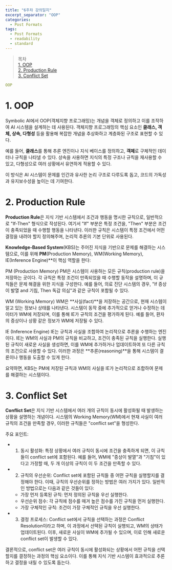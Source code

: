 ```yaml
---
title: "6주차 강의일지"
excerpt_separator: "OOP"
categories:
  - Post Formats
tags:
  - Post Formats
  - readability
  - standard
---
```


> 목차  
> [1. OOP](#1-oop)  
> [2. Production Rule](#2-production-rule)  
> [3. Conflict Set](#3-conflice-set)  

```yaml
OOP
```
  
# 1. OOP
Symbolic AI에서 OOP(객체지향 프로그래밍)는 개념을 객체로 정의하고 이를 조작하여 AI 시스템을 설계하는 데 사용된다. 객체지향 프로그래밍의 핵심 요소인 **클래스, 객체, 상속, 다형성** 등을 활용해 복잡한 개념을 추상화하고 계층화된 구조로 표현할 수 있다.

예를 들어, **클래스**를 통해 추론 엔진이나 지식 베이스를 정의하고, **객체**로 구체적인 데이터나 규칙을 나타낼 수 있다. 상속을 사용하면 지식의 특정 구조나 규칙을 재사용할 수 있고, 다형성으로 여러 상황에서 유연하게 적용할 수 있다.

이 방식은 AI 시스템이 문제를 인간과 유사한 논리 구조로 다루도록 돕고, 코드의 가독성과 유지보수성을 높이는 데 기여한다.

# 2. Production Rule
**Production Rule**은 지식 기반 시스템에서 조건과 행동을 명시한 규칙으로, 일반적으로 "If-Then" 형식으로 작성된다. 여기서 "If" 부분은 특정 조건을, "Then" 부분은 조건이 충족되었을 때 수행할 행동을 나타낸다. 이러한 규칙은 시스템이 특정 조건에서 어떤 결정을 내려야 할지 정의해주며, 논리적 추론의 기본 단위로 사용된다.

**Knowledge-Based System**(KBS)는 주어진 지식을 기반으로 문제를 해결하는 시스템으로, 이를 위해 **PM**(Production Memory), WM(Working Memory), IE(Inference Engine)**이 핵심 역할을 한다:

PM (Production Memory)
PM은 시스템이 사용하는 모든 규칙(production rule)을 저장하는 곳이다. 각 규칙은 특정 조건이 만족되었을 때 수행할 동작을 설명하며, 이 규칙들은 문제 해결을 위한 지식을 구성한다. 예를 들어, 의료 진단 시스템의 경우, "If 증상이 발열 and 기침, Then 독감 의심"과 같은 규칙이 포함될 수 있다.

WM (Working Memory)
WM은 **사실(fact)**을 저장하는 공간으로, 현재 시스템이 알고 있는 정보나 상태를 나타낸다. 시스템이 동작 중에 추가적으로 얻거나 수정하는 데이터가 WM에 저장되며, 이를 통해 IE가 규칙의 조건을 평가하게 된다. 예를 들어, 환자의 증상이나 상황 같은 정보가 WM에 저장될 수 있다.

IE (Inference Engine)
IE는 규칙과 사실을 조합하여 논리적으로 추론을 수행하는 엔진이다. IE는 WM의 사실과 PM의 규칙을 비교하고, 조건이 충족된 규칙을 실행한다. 실행된 규칙이 새로운 사실을 생성하면, 이를 WM에 추가하거나 업데이트하여 또 다른 규칙의 조건으로 사용할 수 있다. 이러한 과정은 **추론(reasoning)**을 통해 시스템이 결론이나 행동을 도출할 수 있게 한다.

요약하면, KBS는 PM에 저장된 규칙과 WM의 사실을 IE가 논리적으로 조합하여 문제를 해결하는 시스템이다.

# 3. Conflict Set
**Conflict Set**은 지식 기반 시스템에서 여러 개의 규칙이 동시에 활성화될 때 발생하는 상황을 설명하는 개념이다. 시스템의 Working Memory(WM)에서 현재 사실이 여러 규칙의 조건을 만족할 경우, 이러한 규칙들은 "conflict set"을 형성한다.

주요 포인트:
- 1. 동시 활성화: 특정 상황에서 여러 규칙이 동시에 조건을 충족하게 되면, 이 규칙들이 conflict set에 포함된다. 예를 들어, WM에 "증상이 발열"과 "기침"이 있다고 가정할 때, 두 개 이상의 규칙이 이 두 조건을 만족할 수 있다.

- 2. 규칙의 우선순위: Conflict set에 포함된 규칙들 중 어떤 규칙을 실행할지를 결정해야 한다. 이때, 규칙의 우선순위를 정하는 방법은 여러 가지가 있다. 일반적인 방법으로는 다음과 같은 것들이 있다:
  - 가장 먼저 등록된 규칙: 먼저 정의된 규칙을 우선 실행한다.
  - 우선순위 점수: 각 규칙에 점수를 매겨 높은 점수를 가진 규칙을 먼저 실행한다.
  - 가장 구체적인 규칙: 조건이 가장 구체적인 규칙을 우선 실행한다.
- 3. 결정 프로세스: Conflict set에서 규칙을 선택하는 과정은 Conflict Resolution이라고 하며, 이 과정에서 선택된 규칙이 실행되고, WM의 상태가 업데이트된다. 이후, 새로운 사실이 WM에 추가될 수 있으며, 이로 인해 새로운 conflict set이 발생할 수 있다.

결론적으로, conflict set은 여러 규칙이 동시에 활성화되는 상황에서 어떤 규칙을 선택할지를 결정하는 과정의 핵심 요소이다. 이를 통해 지식 기반 시스템이 효과적으로 추론하고 결정을 내릴 수 있도록 돕는다.

